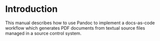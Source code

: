# Introduction

This manual describes how to use Pandoc to implement a docs-as-code workflow
which generates PDF documents from textual source files managed in a source
control system.
